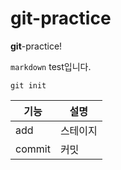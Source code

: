 # git-practice
**git**-practice!

`markdown` test입니다.

```
git init
```

| 기능 | 설명 |
| ----------- | ----------- |
| add | 스테이지 |
| commit | 커밋 |

